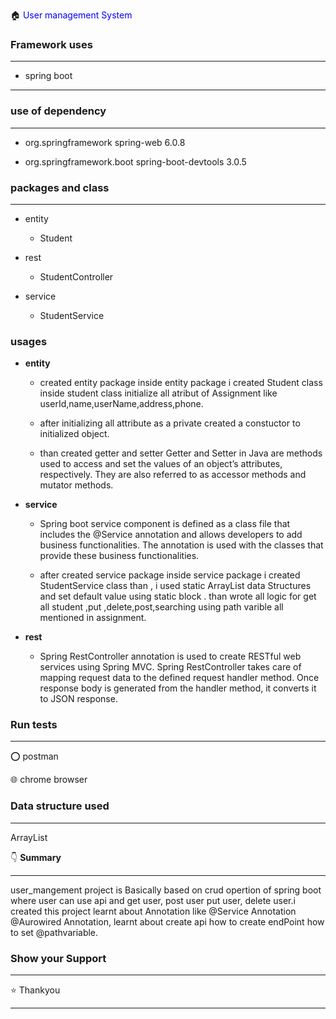 :house:    <font color='Blue'>User management System </font>
### Framework uses
--------------
- spring boot
---------



### **use of dependency**
-----
- <dependency>
    <groupId>org.springframework</groupId>
    <artifactId>spring-web</artifactId>
    <version>6.0.8</version>
</dependency>

- <dependency>
    <groupId>org.springframework.boot</groupId>
    <artifactId>spring-boot-devtools</artifactId>
    <version>3.0.5</version>
</dependency>



### **packages and class**
----
- entity 
  - Student 

- rest
   - StudentController

- service
   - StudentService
### **usages**
- **entity**
  - created entity package inside entity package i created  Student class  inside  student class initialize  all atribut of Assignment  like userId,name,userName,address,phone.

  - after initializing all attribute as a private  created a constuctor to initialized  object.

  - than created getter and setter Getter and Setter in Java are methods used to access and set the values of an object’s attributes, respectively. They are also referred to as accessor methods and mutator methods.

- **service**

   - Spring boot service component is defined as a class file that includes the @Service annotation and allows developers to add business functionalities. The annotation is used with the classes that provide these business functionalities.

   - after created  service package inside service package i created StudentService class  than , i used  static ArrayList data Structures and set default value using static block . than wrote all logic for  get all student  ,put ,delete,post,searching using  path varible  all mentioned in assignment.

- **rest**

  -  Spring RestController annotation is used to create RESTful web services using Spring MVC. Spring RestController takes care of mapping request data to the defined request handler method. Once response body is generated from the handler method, it converts it to JSON  response.

### **Run tests**

------

⭕ postman 

:globe_with_meridians: chrome browser



### **Data structure used**

-----

 ArrayList

  :point_down: **Summary**
*****
user_mangement project is Basically based on crud opertion of spring boot  where user can use api and  get user, post user put user, delete user.i created this project  learnt about Annotation like @Service Annotation @Aurowired Annotation, learnt about create api  how to create endPoint how to set @pathvariable. 

### **Show your Support** 
****
:star: Thankyou 

****







